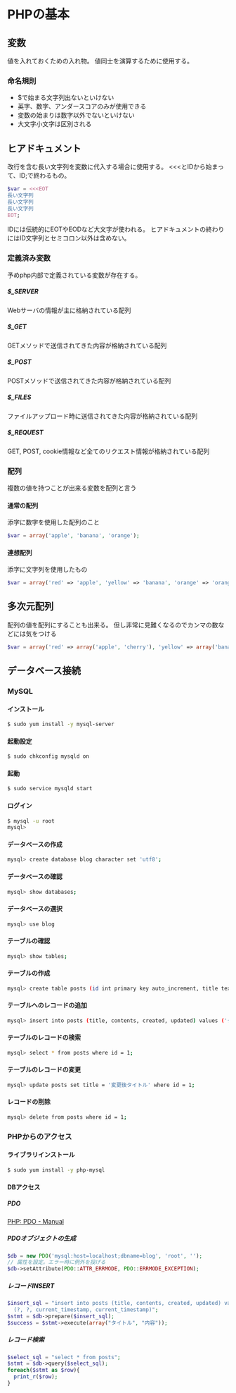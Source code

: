 # PHPの基本

## 変数

値を入れておくための入れ物。
値同士を演算するために使用する。

### 命名規則
- $で始まる文字列出ないといけない
- 英字、数字、アンダースコアのみが使用できる
- 変数の始まりは数字以外でないといけない
- 大文字小文字は区別される

## ヒアドキュメント
改行を含む長い文字列を変数に代入する場合に使用する。
<<<とIDから始まって、ID;で終わるもの。

```php
$var = <<<EOT
長い文字列
長い文字列
長い文字列
EOT;
```

IDには伝統的にEOTやEODなど大文字が使われる。
ヒアドキュメントの終わりにはID文字列とセミコロン以外は含めない。

### 定義済み変数

予めphp内部で定義されている変数が存在する。

##### $_SERVER

Webサーバの情報が主に格納されている配列

##### $_GET

GETメソッドで送信されてきた内容が格納されている配列

##### $_POST
POSTメソッドで送信されてきた内容が格納されている配列

##### $_FILES
ファイルアップロード時に送信されてきた内容が格納されている配列

##### $_REQUEST
GET, POST, cookie情報など全てのリクエスト情報が格納されている配列


### 配列
複数の値を持つことが出来る変数を配列と言う

#### 通常の配列
添字に数字を使用した配列のこと

```php
$var = array('apple', 'banana', 'orange');
```

#### 連想配列
添字に文字列を使用したもの

```php
$var = array('red' => 'apple', 'yellow' => 'banana', 'orange' => 'orange');
```

## 多次元配列
配列の値を配列にすることも出来る。
但し非常に見難くなるのでカンマの数などには気をつける

```php
$var = array('red' => array('apple', 'cherry'), 'yellow' => array('banana', 'mango'), 'orange');
```

## データベース接続
### MySQL
#### インストール

```bash
$ sudo yum install -y mysql-server
```

#### 起動設定
```bash
$ sudo chkconfig mysqld on
```

#### 起動
```bash
$ sudo service mysqld start
```

#### ログイン
```bash
$ mysql -u root
mysql>
```

#### データベースの作成
```bash
mysql> create database blog character set 'utf8';
```

#### データベースの確認
```bash
mysql> show databases;
```

#### データベースの選択
```bash
mysql> use blog
```

#### テーブルの確認
```bash
mysql> show tables;
```

#### テーブルの作成
```bash
mysql> create table posts (id int primary key auto_increment, title text not null, contents text not null, created datetime not null, updated datetime not null);
```

#### テーブルへのレコードの追加
```bash
mysql> insert into posts (title, contents, created, updated) values ('タイトル', 'メッセージ', current_timestamp, current_timestamp);
```

#### テーブルのレコードの検索
```bash
mysql> select * from posts where id = 1;
```

#### テーブルのレコードの変更
```bash
mysql> update posts set title = '変更後タイトル' where id = 1;
```

#### レコードの削除
```bash
mysql> delete from posts where id = 1;
```

### PHPからのアクセス
#### ライブラリインストール

```bash
$ sudo yum install -y php-mysql
```

#### DBアクセス
##### PDO
[PHP: PDO - Manual ](http://php.net/manual/ja/book.pdo.php)

##### PDOオブジェクトの生成
```php
$db = new PDO('mysql:host=localhost;dbname=blog', 'root', '');
// 属性を設定。エラー時に例外を投げる
$db->setAttribute(PDO::ATTR_ERRMODE, PDO::ERRMODE_EXCEPTION);
```

##### レコードINSERT
```php
$insert_sql = "insert into posts (title, contents, created, updated) values
  (?, ?, current_timestamp, current_timestamp)";
$stmt = $db->prepare($insert_sql);
$success = $stmt->execute(array("タイトル", "内容"));
```

##### レコード検索
```php
$select_sql = "select * from posts";
$stmt = $db->query($select_sql);
foreach($stmt as $row){
  print_r($row);
}
```
